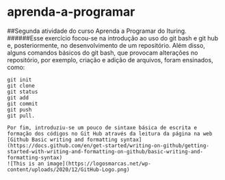 # aprenda-a-programar
##Segunda atividade do curso Aprenda a Programar do Ituring. 
######Esse exercício focou-se na introdução ao uso do git bash e git hub e, posteriormente, no desenvolvimento de um repositório.
Além disso, alguns comandos básicos do git bash, que provocam alterações no repositório, por exemplo, criação e adição de arquivos, foram ensinados, como: 
```
git init
git clone 
git status 
git add 
git commit
git push 
git pull.

Por fim, introduziu-se um pouco de sintaxe básica de escrita e formação dos códigos no Git Hub através da leitura da página na web [Github Basic writing and formatting syntax] (https://docs.github.com/en/get-started/writing-on-github/getting-started-with-writing-and-formatting-on-github/basic-writing-and-formatting-syntax)
![This is an image](https://logosmarcas.net/wp-content/uploads/2020/12/GitHub-Logo.png)
